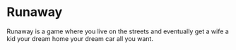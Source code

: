 # Runaway
Runaway is a game where you live on the streets and eventually get a wife a kid your dream home your dream car all you want.
